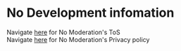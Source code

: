 # No Development infomation
Navigate [here](https://github.com/Maxwell317898/LamBo-Bot-Team/blob/main/NoModTos.md) for No Moderation's ToS <br/>
Navigate [here](https://github.com/Maxwell317898/LamBo-Bot-Team/blob/main/NoModPrivacy.md) for No Moderation's Privacy policy
